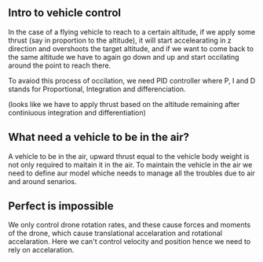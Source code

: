 ## Intro to vehicle control

In the case of a flying vehicle to reach to a certain altitude, if we apply some thrust (say in proportion to the altitude), it will start accelearating
in z direction and overshoots the target altitude, and if we want to come back to the same altitude we have to again 
go down and up and start occilating around the point to reach there.

To avaiod this process of occilation, we need PID controller where P, I and D stands for Proportional, Integration and differenciation.

(looks like we have to apply thrust based on the altitude remaining after continiuous integration and differentiation)


## What need a vehicle to be in the air?
A vehicle to be in the air, upward thrust equal to the vehicle body weight is not only required to maitain it in 
the air.
To maintain the vehicle in the air we need to define aur model whiche needs to manage all the troubles due to air
and around senarios.


## Perfect is impossible
We only control drone rotation rates, and these cause forces and moments of the drone, which cause translational
accelaration and rotational accelaration.
Here we can't control velocity and position hence we need to rely on accelaration.
